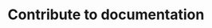 ---
title: "Contribute to documentation"
linkTitle: "Contribute to documentation"
weight: 10
description: >
  If you prefer to contribute to docs, here is a guide.
---